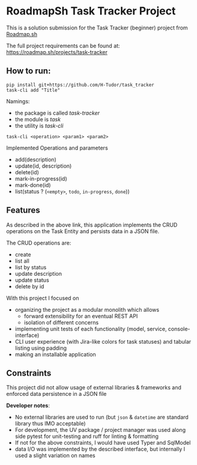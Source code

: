 # RoadmapSh Task Tracker Project

This is a solution submission for the Task Tracker (beginner) project from [Roadmap.sh](https://roadmap.sh)

The full project requirements can be found at: https://roadmap.sh/projects/task-tracker

## How to run:

```
pip install git+https://github.com/H-Tudor/task_tracker
task-cli add "Title"
```

Namings:
- the package is called *task-tracker*
- the module is *task*
- the utility is *task-cli*

```
task-cli <operation> <param1> <param2>
```

Implemented Operations and parameters
- add(description)
- update(id, description)
- delete(id)
- mark-in-progress(id)
- mark-done(id)
- list(status ? (`<empty>`, `todo`, `in-progress`, `done`))

## Features

As described in the above link, this application implements the CRUD operations on the Task Entity and persists 
data in a JSON file.

The CRUD operations are:
- create
- list all
- list by status
- update description
- update status
- delete by id

With this project I focused on
- organizing the project as a modular monolith which allows
    - forward extensibility for an eventual REST API
    - isolation of different concerns
- implementing unit tests of each functionality (model, service, console-interface)
- CLI user experience (with Jira-like colors for task statuses) and tabular listing using padding
- making an installable application

## Constraints

This project did not allow usage of external libraries & frameworks and enforced data persistence in a JSON file

**Developer notes**:
- No external libraries are used to run (but `json` & `datetime` are standard library thus IMO acceptable)
- For development, the UV package / project manager was used along side pytest for unit-testing and ruff for linting & formatting 
- If not for the above constraints, I would have used Typer and SqlModel
- data I/O was implemented by the described interface, but internally I used a slight variation on names
